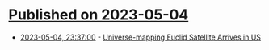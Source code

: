 # [Published on 2023-05-04](index.md)

* [2023-05-04, 23:37:00](https://soylentnews.org/article.pl?sid=23/05/04/1111224&from=rss) - [Universe-mapping Euclid Satellite Arrives in US](https://soylentnews.org/article.pl?sid=23/05/04/1111224&from=rss)
